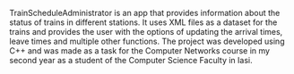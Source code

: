 TrainScheduleAdministrator is an app that provides information about the status of trains in different stations. It uses XML files as a dataset for the trains and provides the user with the options of updating the arrival times, leave times and multiple other functions. The project was developed using C++ and was made as a task for the Computer Networks course in my second year as a student of the Computer Science Faculty in Iasi.
